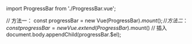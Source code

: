 import ProgressBar from './ProgressBar.vue';

// 方法一：
const progressBar = new Vue(ProgressBar).$mount();
// 方法二：
const progressBar = new Vue.extend(ProgressBar).$mount()
// 插入
document.body.appendChild(progressBar.$el);
